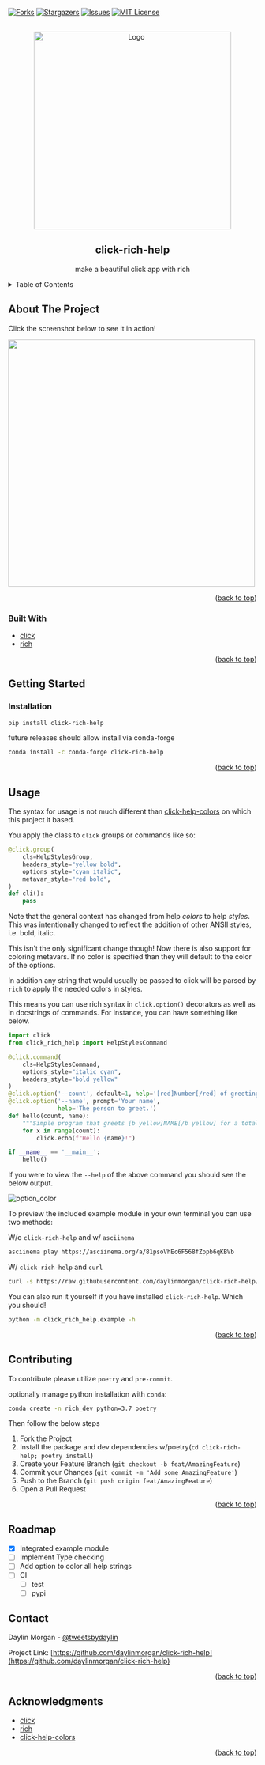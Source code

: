 <div id="top"></div>

<!-- PROJECT SHIELDS -->
[![Forks][forks-shield]][forks-url]
[![Stargazers][stars-shield]][stars-url]
[![Issues][issues-shield]][issues-url]
[![MIT License][license-shield]][license-url]


<!-- PROJECT LOGO -->
<br />
<div align="center">
  <a href="https://github.com/daylinmorgan/click-rich-help">
    <img src="assets/logo.svg" alt="Logo" width=400 >
  </a>

<h2 align="center">click-rich-help</h2>

  <p align="center">
    make a beautiful click app with rich
  </p>
</div>


<!-- TABLE OF CONTENTS -->
<details>
  <summary>Table of Contents</summary>
  <ol>
    <li>
      <a href="#about-the-project">About The Project</a>
      <ul>
        <li><a href="#built-with">Built With</a></li>
      </ul>
    </li>
    <li>
      <a href="#getting-started">Getting Started</a>
      <ul>
        <li><a href="#prerequisites">Prerequisites</a></li>
        <li><a href="#installation">Installation</a></li>
      </ul>
    </li>
    <li><a href="#usage">Usage</a></li>
    <li><a href="#contributing">Contributing</a></li>
    <li><a href="#license">License</a></li>
    <li><a href="#acknowledgments">Acknowledgments</a></li>
  </ol>
</details>



<!-- ABOUT THE PROJECT -->
## About The Project




Click the screenshot below to see it in action!

<a href="https://asciinema.org/a/81psoVhEc6F568fZppb6qKBVb"> <img src="assets/screenshot.png" width=500> </a>


<p align="right">(<a href="#top">back to top</a>)</p>



### Built With

* [click](https://click.palletsprojects.com/en/8.0.x/)
* [rich](https://rich.readthedocs.io/en/latest/)

<p align="right">(<a href="#top">back to top</a>)</p>



<!-- GETTING STARTED -->
## Getting Started


### Installation

``` bash
pip install click-rich-help
```

future releases should allow install via conda-forge
```bash
conda install -c conda-forge click-rich-help
```

<p align="right">(<a href="#top">back to top</a>)</p>

<!-- USAGE EXAMPLES -->
## Usage

The syntax for usage is not much different than [click-help-colors](https://github.com/click-contrib/click-help-colors) on which this project it based.

You apply the class to `click` groups or commands like so:

```python
@click.group(
    cls=HelpStylesGroup,
    headers_style="yellow bold",
    options_style="cyan italic",
    metavar_style="red bold",
)
def cli():
    pass
```

Note that the general context has changed from help _colors_ to help _styles_.
This was intentionally changed to reflect the addition of other ANSII styles, i.e. bold, italic.

This isn't the only significant change though! Now there is also support for coloring metavars.
If no color is specified than they will default to the color of the options.

In addition any string that would usually be passed to click will be parsed by `rich` to apply the needed colors in styles.

This means you can use rich syntax in `click.option()` decorators as well as in docstrings of commands. For instance, you can have something like below.

```python
import click
from click_rich_help import HelpStylesCommand

@click.command(
    cls=HelpStylesCommand,
    options_style="italic cyan",
    headers_style="bold yellow"
)
@click.option('--count', default=1, help='[red]Number[/red] of greetings.')
@click.option('--name', prompt='Your name',
              help='The person to greet.')
def hello(count, name):
    """Simple program that greets [b yellow]NAME[/b yellow] for a total of [b yellow]COUNT[/b yellow] times."""
    for x in range(count):
        click.echo(f"Hello {name}!")

if __name__ == '__main__':
    hello()
```

If you were to view the `--help` of the above command you should see the below output.

![option_color](assets/option_example.png)


To preview the included example module in your own terminal you can use two methods:

W/o `click-rich-help` and w/ `asciinema`

```bash
asciinema play https://asciinema.org/a/81psoVhEc6F568fZppb6qKBVb
```

W/ `click-rich-help`  and `curl`

```bash
curl -s https://raw.githubusercontent.com/daylinmorgan/click-rich-help/main/scripts/example.sh | bash
```

You can also run it yourself if you have installed `click-rich-help`. Which you should!

```bash
python -m click_rich_help.example -h
```

<p align="right">(<a href="#top">back to top</a>)</p>


<!-- CONTRIBUTING -->
## Contributing

To contribute please utilize `poetry` and `pre-commit`.

optionally manage python installation with `conda`:

```bash
conda create -n rich_dev python=3.7 poetry
```

Then follow the below steps
1. Fork the Project
2. Install the package and dev dependencies w/poetry(`cd click-rich-help; poetry install`)
2. Create your Feature Branch (`git checkout -b feat/AmazingFeature`)
3. Commit your Changes (`git commit -m 'Add some AmazingFeature'`)
4. Push to the Branch (`git push origin feat/AmazingFeature`)
5. Open a Pull Request


<p align="right">(<a href="#top">back to top</a>)</p>

## Roadmap

- [x] Integrated example module
- [ ] Implement Type checking
- [ ] Add option to color all help strings
- [ ] CI
	- [ ] test
	- [ ] pypi

<!-- CONTACT -->
## Contact

Daylin Morgan - [@tweetsbydaylin](https://twitter.com/tweetsbydaylin)

Project Link: [https://github.com/daylinmorgan/click-rich-help](https://github.com/daylinmorgan/click-rich-help)


<p align="right">(<a href="#top">back to top</a>)</p>

<!-- ACKNOWLEDGMENTS -->
## Acknowledgments

* [click](https://github.com/pallets/click)
* [rich](https://github.com/willmcgugan/rich)
* [click-help-colors](https://github.com/click-contrib/click-help-colors)

<p align="right">(<a href="#top">back to top</a>)</p>



<!-- MARKDOWN LINKS & IMAGES -->
<!-- https://www.markdownguide.org/basic-syntax/#reference-style-links -->
[contributors-shield]: https://img.shields.io/github/contributors/daylinmorgan/click-rich-help.svg?style=flat
[contributors-url]: https://github.com/daylinmorgan/click-rich-help/graphs/contributors
[forks-shield]: https://img.shields.io/github/forks/daylinmorgan/click-rich-help.svg?style=flat
[forks-url]: https://github.com/daylinmorgan/click-rich-help/network/members
[stars-shield]: https://img.shields.io/github/stars/daylinmorgan/click-rich-help.svg?style=flat
[stars-url]: https://github.com/daylinmorgan/click-rich-help/stargazers
[issues-shield]: https://img.shields.io/github/issues/daylinmorgan/click-rich-help.svg?style=flat
[issues-url]: https://github.com/daylinmorgan/click-rich-help/issues
[license-shield]: https://img.shields.io/github/license/daylinmorgan/click-rich-help.svg?style=flat
[license-url]: https://github.com/daylinmorgan/click-rich-help/blob/main/LICENSE.txt
